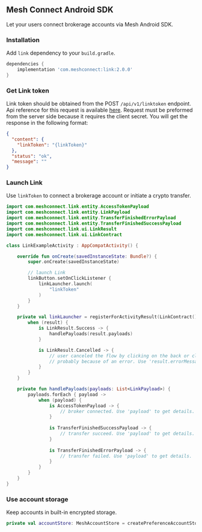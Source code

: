 ## Mesh Connect Android SDK

Let your users connect brokerage accounts via Mesh Android SDK.

### Installation

Add `link` dependency to your `build.gradle`.
```gradle
dependencies {
    implementation 'com.meshconnect:link:2.0.0'
}
```

### Get Link token

Link token should be obtained from the POST `/api/v1/linktoken` endpoint. Api reference for this request is available [here](https://integration-api.meshconnect.com/apireference#tag/Managed-Account-Authentication/paths/~1api~1v1~1linktoken/post). Request must be preformed from the server side because it requires the client secret. You will get the response in the following format:
```json
{
  "content": {
    "linkToken": "{linkToken}"
  },
  "status": "ok",
  "message": ""
}
```

### Launch Link

Use `linkToken` to connect a brokerage account or initiate a crypto transfer.

```kotlin
import com.meshconnect.link.entity.AccessTokenPayload
import com.meshconnect.link.entity.LinkPayload
import com.meshconnect.link.entity.TransferFinishedErrorPayload
import com.meshconnect.link.entity.TransferFinishedSuccessPayload
import com.meshconnect.link.ui.LinkResult
import com.meshconnect.link.ui.LinkContract

class LinkExampleActivity : AppCompatActivity() {

    override fun onCreate(savedInstanceState: Bundle?) {
        super.onCreate(savedInstanceState)

        // launch Link
        linkButton.setOnClickListener {
            linkLauncher.launch(
                "linkToken"
            )
        }
    }

    private val linkLauncher = registerForActivityResult(LinkContract()) { result ->
        when (result) {
            is LinkResult.Success -> {
                handlePayloads(result.payloads)
            }

            is LinkResult.Cancelled -> {
                // user canceled the flow by clicking on the back or close button
                // probably because of an error. Use 'result.errorMessage' to get details.
            }
        }
    }

    private fun handlePayloads(payloads: List<LinkPayload>) {
        payloads.forEach { payload ->
            when (payload) {
                is AccessTokenPayload -> {
                    // broker connected. Use 'payload' to get details.
                }
                
                is TransferFinishedSuccessPayload -> {
                    // transfer succeed. Use 'payload' to get details.
                }
                
                is TransferFinishedErrorPayload -> {
                    // transfer failed. Use 'payload' to get details.
                }
            }
        }
    }
}
```

### Use account storage

Keep accounts in built-in encrypted storage.
```kotlin
private val accountStore: MeshAccountStore = createPreferenceAccountStore(context)
```
